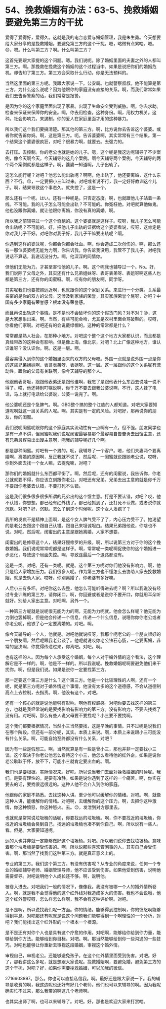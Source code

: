 # 54、挽救婚姻有办法：63-5、挽救婚姻要避免第三方的干扰

爱得了爱得好，爱得久。这就是我的电台恋爱与婚姻管理，我是朱生勇。今天想要给大家分享的是挽救婚姻，要避免第三方的这个干扰。嗯，略微有点累哈。嗯。😊，嗯。什么叫第三方？啊。什么叫第三方？

这首先要跟大家提的这个问题。嗯。我们说呢。除了婚姻里面的夫妻之外的人都叫第三方。啊。那挽救在挽救这个婚姻的这个过程当中。如果是说把你们的婚姻危机。却告知了第三方。第三方会采取什么行动，你是无法预料的。

当然这里面的第三方呢。我跟大家说一下。公安局。也就警察叔叔。他不能算是第三方，为什么这么说呢？因为他跟你的家庭没有直接的关系。啊，而我们常常如果我们去告诉警察的话，我们常常是报警。

是因为你的这个家庭里面出现了家暴。出现了生命安全受到威胁。啊，你去求助。检查来保证来保障你的安全。啊，你去用检查。这种身份。啊，用权力机关。这种。社会影响力。来遏制。你的爱人在家庭里面才用的这种暴力。

所以我们这个我们要搞清楚。那其他的第三方。啊，比方说你去告诉这个婆婆。或者你就告诉你妈。啊，这是第三方。呃。告诉婆婆啊，其实常常有三个结果。第一个结果这个婆婆很疯狂，对吧？很暴力啊，就要去。去强力的。

去打压。去控制。你的老公也就是她的儿子。嗯，这个呢是我这边呢辅导了不少案例，像今天啊今天。今天辅导的这几个案例。啊今天辅导两个案例，今天辅导的两个两个案例就都是这样子。啊，婆婆一知道啊，儿子出轨了。

这怎么能行呢？对吧？他怎么能出轨呢？啊啊，他出轨了，他还要离婚，这什么东西？不行。😮，一定要把小三叫过来。对吧或者说不行，我一定好好教训这个儿子。啊，结果导致这个事态久。就失控了，这是一个。

那么还有一个呢。はい。还有一种呢是。只否定态度。啊，也就跟他儿子站着一条线。不可能。我的儿子怎么可能会出轨？不可能的。你冤枉他。对吧就算他做鬼。他也没跟你离婚。就让他跟你离婚，你没有真的离婚。啊。

所以我之前辅导过一个这个奇葩的。这个婆婆就是这样子。哎呀，我儿子怎么可能会出轨呢？不可能的。好，把他儿子出轨的证据给这个婆婆看说，哎呀，这肯定是你对我儿子不好。对吧你对我子好，我儿子干嘛要出轨呢？啊。

你遇到这样的婆沫呢，你都会你都会吐血。啊，你会造成二次创伤的。啊，那么还有一那位婆婆呢无能为力啊，你告诉我，你告诉我没用，我管不了我儿子。对吧我说话不算话，我说话没分力。啊，他深深的同情你。

但他们无能为力。才甚至害怕他的儿子。啊。这个呢我也辅导过一个。No。好，我们说除了父母之外，其实还有什么兄弟姐妹呀、表哥表弟呀、表姐呀啊这些人也都是第三方，还有你的闺蜜呀。啊，哎有你的朋友啊，同学呀。

其实呢我们也要按照远近啊，也就跟你的这个家庭关系。来进行一个分类。关系最亲密的是你的双方的父母。这涉及到家族的荣誉，其实家族荣誉个屁呀，对吧？中国有多少家庭有荣誉感？根本没有荣誉感。

而且再说出轨这个事情。是不是也不会破坏你的这个假货门风？对不对？😔，这是大家想象出来。啊。当然，有些可能会哈，尤其是农村里面会骂破鞋的。哎呀，你看他们家啊。对吧还有的会说戴绿帽的。这种的常常都是什么？

常常都是熟人社会，在那种小地方。对吧这个整个这个地方大家都认识，而且都是真经带故的这种会有影响。但是像上海，像北京，对吧？北上广像这种地方，谁认识谁呀？没认识你。啊。这是一层。啊。

最容易侵入到你的这个婚姻里面来的双方的父母嗯。外围一点就是说外围一点是你的这些兄弟姐妹啊、表哥表弟呀、表姐呀。这一层。这一层跟你的这个关系呢有流动性。跟你的父母有关联啊，像今天辅导的那个人。

他跟他表哥呃，跟跟他表弟还是跟他谁啊，我忘了是跟他表什么东西去说哇一说不得了。哎，他还特别叮嘱说啊，你千万不要去跟我公婆说啊，不行，这人挂了电话，马上就打电话给公婆说，公婆一说完了。啊。

他公婆呢还是个急脾气。啊。GBG整个搞的整个江族的人都知道。对吧大家要知道呢啊就这一层关系的人呢。啊。其实是有一定的风险。对吧好，那再说你的朋友，你的闺蜜。

我们说呢闺蜜呢跟你的这个家庭其实流动性有一点啊有一点，但不强。朋友同学也是有一点不讲，但闺蜜呢我们说呢闺蜜最容易那个最容易自告奋勇去出馊主意，还有兄弟最容易出出馊主意啊，呃我的辅导呢好几个啊。

都是那种闺蜜。对吧有一个男的。呃，我辅导了一个客户。嗯，他们夫妻两个要离婚啊，离婚的原因啊，反正我就不说了，然后呢，一闺蜜就说跟她老公说，哎呀，你到外面去找一个女人嘛，去捉鬼嘛，对吧？

那你们的婚姻就什么东西都平衡了。啊，然后呢，还有的闺蜜说，我告诉你，你老公就就要不得，你应该立刻跟你老公。对吧还有兄弟。兄弟去出主意的就是你千万不要跟你老婆去认错，不要打死不认错。

这是我们很多很多很多所谓的兄弟出的这个馊主意。打是不要认错，对吧？哎，他不认错，你想想。都已经有红外线了。都已经抓到了，还打死不认做，或者说你就沉默，对吧？好，沉默。怎么了到这个时候呢，这个女人发疯了？

我所的发疯不是精神上面啊，是这个女人脾气受不了了，内心压力受不了。她渴望的是老公去跟这个跟自己认错。跟自己来坦诚坦白。结果兄弟跟他说，你啥也不说。对吧。然后呢，闺蜜出的主意是跟她离婚，人家不想要。

闺蜜出的是修辱这个人，结果好慢修罗的升级。啊，所以说第三方对于你的这个挽救婚姻。我们说呢常常呢都是这样子。啊，常常呢一类呢啊促使你的这个婚姻进一步恶化，导致这个局面失控。啊，导致连最后一个退路都没有。

这是一类。对吧。还有一类呢。就是。这个第三方呢对你们他没有影响力。啊，他只是给人家增加压力。我们很多人呢。作为第三方也不懂怎么去协助人家去挽救婚姻，就是去劝人家。哎呀，你别离婚了，你老婆有多好嘛。

人后小三有多坏。对吧你这么去整，他怎么可能听得进去呢？啊？所以我说没有经过专业训练的第三方，请你闭口。啊，你回避或者是说你不要开口，你就用耳朵听就好。别给人家出主意。对吧啊，另外一个。

一种第三方呢就是说呢很无能为力的啊，无能为力呢就。他会怎么样呢？他无能为力倒也罢掉啊，但是他会传递一个信息，传递一个什么信息，说嗯你你你老公或者你老公呃，他铁了心一定要离婚的。对吧。啊。

像今天辅导的一个人，他就是。对吧他就说哎呀，我那个呃老公的一个朋友很好的一个朋友啊，然后呢跟我老公谈了。他呢就说哎你老公铁石心肠，一定要离婚，非常的坚决啊，你觉得传递过来，你离吧。对吧。啊。

也有这样的人。因为每个人承受这个婚姻，每个人对于婚外情的这个看法，这个理解它是不一样的。啊，他是不一样的。所以我说呢。挽救婚姻呢啊要避免他们来干扰你。啊，但是我们说。如果是说你一定要找第三方。

那一定要这个第三方是什么？这个第三方。他是一个比较理性的人啊，还有一个呢，就是第三方呢对于婚外情这个事情，他没有太多的这个道德感，不会从道德制高点上去控制，去指责。啊，他没有这个。对吧。

还有一个核心的就是说他能够有影响。啊他有权威感。对吧你要去找这样的第三方，也就是我经常说的是要找影响有影响力的第三方。没有影响力，不要去找找了没有用。对吧啊，那么有些人说父母要不要找呢？小三要不要找啊。

这个我们都要根据情况，当然小三当然要找，这是早晚的事情。只不过呢是说我们在哪个阶段。但还有一部分呢，其实。本质上来说。啊，本质上来说跟小三可能没有什么关系。啊，可能自始至终都没有什么关系，对吧？

因为有一些是假想三。啊，当然就算是有一些是曾小三，那也并非一定要找小三谈。这个取决于你老公他怎么看待这个小三，他怎么看待他的红外企。如果是说你老公耿耿于怀，放不下，可能小三就肯定要出血的。啊。

我们也是要根据。实际情况来。好吧。所以说当我们去面对挽救婚姻的时候呢。我们。是要有理性的，是要有冷静。如果是说你遇到了这样的一个痛苦。啊，你实在要去的话，要找很远很远的。这种人他不会介入到你的家庭。

他跟你的家庭不熟悉。去找这种人讲。至少他可以缓解你的情绪。对吧。啊，就像这种人讲，能缓解你的情绪。对吧啊，去缓解你的这个压力。啊，去把你这种激情，你这种愤怒，你这种怒火。去。😔，发泄到对方那里去。

也就就是常常说垃圾桶的话呢，你要找远的垃圾桶。啊，你不要找近的垃圾桶，你找近的垃圾桶会臭到自己，找远的垃圾桶也凑不到你自己。啊，所以说有一些人。看。但是。大家要知道呢。

远的人也并非就一定能够做好这个垃圾桶。对吧。所以我们说你去找垃圾桶。意味着那个垃圾桶是要受伤害的。啊，所以说那些喜欢管闲事的人，其实自己会受伤害。啊，那当然了找我们这种第三方。就是真正意义上的。

专业的第三方。我们这个第三方。有没有伤害呢？从专业的角度来说，任何一个专业的婚姻辅导老师、婚姻管理导师，他不应该受到伤害。如果他受到伤害，说明他需要督导。对吧说明他个人成长还不够。啊，说明他。

被卷入进去。对吧我们一般的情况下，像像我，我没有被哪一个人的婚外情所卷入。啊，就是我不会觉得他的这个红外线对我造成多大的伤害。我也不会说哦，他这个红外警哎呀，怎么样怎么样啊，我不会有这种评价啊。对吧。

是不是啊，所以说找我们呢一方面。你的情绪。能够得到控制啊，你的愤怒啊能够得到平息。对吧那还有呢就是说这个问题我们能够得到一个啊理性的一个分析，对吧？我们能找出这个红外形的一个根本一个根源。

是不是还有对你个人也是具有这个疗愈的作用。对吧啊，能够给你给到你力量，能够给到你方法。能够给到你目标。对吧。啊。那当然能够给到你一些沟通的一些技巧。对吧也能够让你重新去审视这段婚姻，审视这个婚外情。

审视自己，审视老公。还能够避免孩子。在这个红外情里面受到伤害。对吧。好了，那我讲这么多呢，就是想跟大家说呢。挽救婚姻啊，要避免婚，避免第三方的这个干扰，对吧？好，如果你需要挽救婚姻，可以加我的微信。

2716603897。那么。你也可以直接私信我。啊。最好还是跟大家说一下。我的辅导是收费的啊，我这边呢也还好有好几个老师，他们也可以来辅导的啊。因为我呢确实忙不过来，那么我带的啊这几个老师啊。

也其实出师了啊，也可以来辅导了。对吧。好，那也是欢迎大家来打赏哈。
